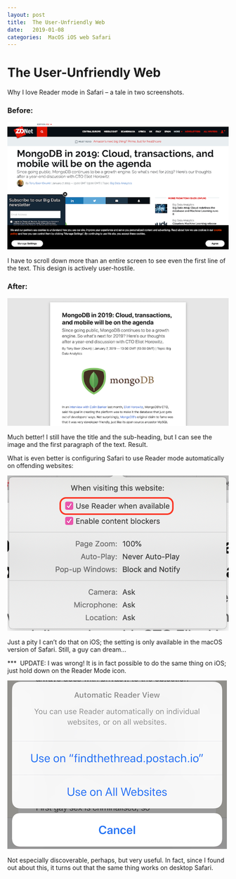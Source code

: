 ```yaml
---
layout: post
title:  The User-Unfriendly Web 
date:   2019-01-08 
categories:  MacOS iOS web Safari 
---
```


# The User-Unfriendly Web


Why I love Reader mode in Safari – a tale in two screenshots.

### Before:

![](/images/unknown_filename.434.png)

I have to scroll down more than an entire screen to see even the first line of the text. This design is actively user-hostile.

### After:

![](/images/unknown_filename.435.png)

Much better! I still have the title and the sub-heading, but I can see the image and the first paragraph of the text. Result.

What is even better is configuring Safari to use Reader mode automatically on offending websites:

![](/images/unknown_filename.436.png)

Just a pity I can’t do that on iOS; the setting is only available in the macOS version of Safari. Still, a guy can dream…

*** 
UPDATE: I was wrong! It is in fact possible to do the same thing on iOS; just hold down on the Reader Mode icon.

![](/images/unknown_filename.437.png)

Not especially discoverable, perhaps, but very useful. In fact, since I found out about this, it turns out that the same thing works on desktop Safari.

